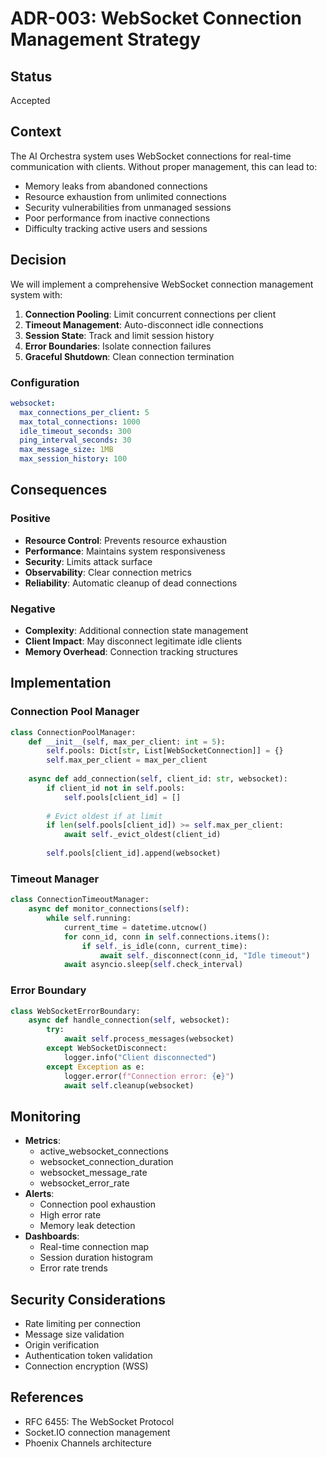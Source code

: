 # ADR-003: WebSocket Connection Management Strategy

## Status
Accepted

## Context
The AI Orchestra system uses WebSocket connections for real-time communication with clients. Without proper management, this can lead to:
- Memory leaks from abandoned connections
- Resource exhaustion from unlimited connections
- Security vulnerabilities from unmanaged sessions
- Poor performance from inactive connections
- Difficulty tracking active users and sessions

## Decision
We will implement a comprehensive WebSocket connection management system with:
1. **Connection Pooling**: Limit concurrent connections per client
2. **Timeout Management**: Auto-disconnect idle connections
3. **Session State**: Track and limit session history
4. **Error Boundaries**: Isolate connection failures
5. **Graceful Shutdown**: Clean connection termination

### Configuration
```yaml
websocket:
  max_connections_per_client: 5
  max_total_connections: 1000
  idle_timeout_seconds: 300
  ping_interval_seconds: 30
  max_message_size: 1MB
  max_session_history: 100
```

## Consequences

### Positive
- **Resource Control**: Prevents resource exhaustion
- **Performance**: Maintains system responsiveness
- **Security**: Limits attack surface
- **Observability**: Clear connection metrics
- **Reliability**: Automatic cleanup of dead connections

### Negative
- **Complexity**: Additional connection state management
- **Client Impact**: May disconnect legitimate idle clients
- **Memory Overhead**: Connection tracking structures

## Implementation

### Connection Pool Manager
```python
class ConnectionPoolManager:
    def __init__(self, max_per_client: int = 5):
        self.pools: Dict[str, List[WebSocketConnection]] = {}
        self.max_per_client = max_per_client
    
    async def add_connection(self, client_id: str, websocket):
        if client_id not in self.pools:
            self.pools[client_id] = []
        
        # Evict oldest if at limit
        if len(self.pools[client_id]) >= self.max_per_client:
            await self._evict_oldest(client_id)
        
        self.pools[client_id].append(websocket)
```

### Timeout Manager
```python
class ConnectionTimeoutManager:
    async def monitor_connections(self):
        while self.running:
            current_time = datetime.utcnow()
            for conn_id, conn in self.connections.items():
                if self._is_idle(conn, current_time):
                    await self._disconnect(conn_id, "Idle timeout")
            await asyncio.sleep(self.check_interval)
```

### Error Boundary
```python
class WebSocketErrorBoundary:
    async def handle_connection(self, websocket):
        try:
            await self.process_messages(websocket)
        except WebSocketDisconnect:
            logger.info("Client disconnected")
        except Exception as e:
            logger.error(f"Connection error: {e}")
            await self.cleanup(websocket)
```

## Monitoring
- **Metrics**: 
  - active_websocket_connections
  - websocket_connection_duration
  - websocket_message_rate
  - websocket_error_rate
- **Alerts**:
  - Connection pool exhaustion
  - High error rate
  - Memory leak detection
- **Dashboards**:
  - Real-time connection map
  - Session duration histogram
  - Error rate trends

## Security Considerations
- Rate limiting per connection
- Message size validation
- Origin verification
- Authentication token validation
- Connection encryption (WSS)

## References
- RFC 6455: The WebSocket Protocol
- Socket.IO connection management
- Phoenix Channels architecture